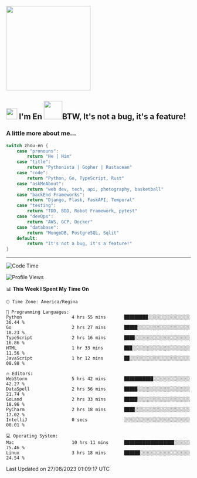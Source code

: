 <img align='center' src="https://media.giphy.com/media/GP1TJJSV4Ys1r64q2A/giphy.gif" width="230">

<h2><img src="https://emojis.slackmojis.com/emojis/images/1531849430/4246/blob-sunglasses.gif?1531849430" width="30"/> I'm En <img src="https://media.giphy.com/media/12oufCB0MyZ1Go/giphy.gif" width="50">BTW, It's not a bug, it's a feature!</h2>


<!-- <img align='right' src="https://media.giphy.com/media/M9gbBd9nbDrOTu1Mqx/giphy.gif" width="230"> -->


### A little more about me... 
<!--
```javascript
const zhou-en = {
    pronouns: "He" | "Him",
    title: "Pythonista" | "Gopher" | "Rustacean",
    code: ["Python", "Go", "Rust", "TypeScript"],
    askMeAbout: ["web dev", "tech", "app dev", "photography"],
    technologies: {
        backEnd: {
            python: ["Django", "Flask", "FaskAPI"],
            go: []
        },
        scraping: ["selenium", "scrapy", "spider"],
        testing: ["Robot Framework"],
        devOps: ["AWS", "Docker", "GCP", "Nginx"],
        databases: ["mongo", "postgresql", "sqlite"],
        misc: ["Firebase", "Heroku"]
    },
    architecture: ["Event Driven Architecture", "Microservices"],
    currentFocus: ["Temporal", "Rust"],
    funFact: "It's not a bug, it's a feature!"
};
```
  -->

```go
switch zhou-en {
    case "pronouns":
        return "He | Him"
    case "title":
        return "Pythonista | Gopher | Rustacean"
    case "code":
        return "Python, Go, TypeScript, Rust"
    case "askMeAbout":
        return "web dev, tech, api, photography, basketball"
    case "backEnd Frameworks":
        return "Django, Flask, FaskAPI, Temporal"
    case "testing":
        return "TDD, BDD, Robot Framework, pytest"
    case "devOps":
        return "AWS, GCP, Docker"
    case "database":
        return "MongoDB, PostgreSQL, Sqlit"
    default:
        return "It's not a bug, it's a feature!"
}
```




---
<!--START_SECTION:waka-->
![Code Time](http://img.shields.io/badge/Code%20Time-898%20hrs%2048%20mins-blue)

![Profile Views](http://img.shields.io/badge/Profile%20Views-0-blue)

📊 **This Week I Spent My Time On** 

```text
🕑︎ Time Zone: America/Regina

💬 Programming Languages: 
Python                   4 hrs 55 mins       █████████░░░░░░░░░░░░░░░░   36.44 % 
Go                       2 hrs 27 mins       █████░░░░░░░░░░░░░░░░░░░░   18.23 % 
TypeScript               2 hrs 16 mins       ████░░░░░░░░░░░░░░░░░░░░░   16.86 % 
HTML                     1 hr 33 mins        ███░░░░░░░░░░░░░░░░░░░░░░   11.56 % 
JavaScript               1 hr 12 mins        ██░░░░░░░░░░░░░░░░░░░░░░░   08.98 % 

🔥 Editors: 
WebStorm                 5 hrs 42 mins       ███████████░░░░░░░░░░░░░░   42.27 % 
DataSpell                2 hrs 56 mins       █████░░░░░░░░░░░░░░░░░░░░   21.74 % 
GoLand                   2 hrs 33 mins       █████░░░░░░░░░░░░░░░░░░░░   18.96 % 
PyCharm                  2 hrs 18 mins       ████░░░░░░░░░░░░░░░░░░░░░   17.02 % 
IntelliJ                 0 secs              ░░░░░░░░░░░░░░░░░░░░░░░░░   00.01 % 

💻 Operating System: 
Mac                      10 hrs 11 mins      ███████████████████░░░░░░   75.46 % 
Linux                    3 hrs 18 mins       ██████░░░░░░░░░░░░░░░░░░░   24.54 % 
```


 Last Updated on 27/08/2023 01:09:17 UTC
<!--END_SECTION:waka-->
